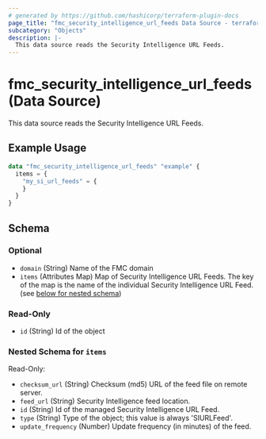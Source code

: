 ```yaml
---
# generated by https://github.com/hashicorp/terraform-plugin-docs
page_title: "fmc_security_intelligence_url_feeds Data Source - terraform-provider-fmc"
subcategory: "Objects"
description: |-
  This data source reads the Security Intelligence URL Feeds.
---
```


# fmc_security_intelligence_url_feeds (Data Source)

This data source reads the Security Intelligence URL Feeds.

## Example Usage

```terraform
data "fmc_security_intelligence_url_feeds" "example" {
  items = {
    "my_si_url_feeds" = {
    }
  }
}
```

<!-- schema generated by tfplugindocs -->
## Schema

### Optional

- `domain` (String) Name of the FMC domain
- `items` (Attributes Map) Map of Security Intelligence URL Feeds. The key of the map is the name of the individual Security Intelligence URL Feed. (see [below for nested schema](#nestedatt--items))

### Read-Only

- `id` (String) Id of the object

<a id="nestedatt--items"></a>
### Nested Schema for `items`

Read-Only:

- `checksum_url` (String) Checksum (md5) URL of the feed file on remote server.
- `feed_url` (String) Security Intelligence feed location.
- `id` (String) Id of the managed Security Intelligence URL Feed.
- `type` (String) Type of the object; this value is always 'SIURLFeed'.
- `update_frequency` (Number) Update frequency (in minutes) of the feed.
